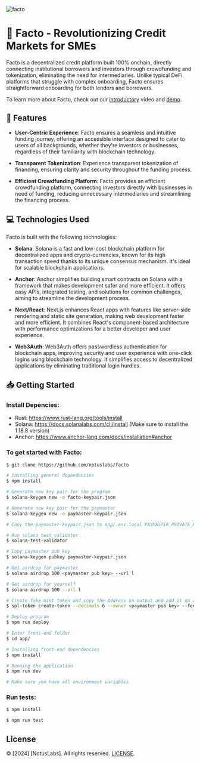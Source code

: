 ![facto](https://github.com/notuslabs/facto/assets/35041924/2a2d25ad-ddb9-43c0-82e8-52c04ec10ad0)

# 🏦 Facto - Revolutionizing Credit Markets for SMEs

Facto is a decentralized credit platform built 100% onchain, directly connecting institutional borrowers and investors through crowdfunding and tokenization, eliminating the need for intermediaries. Unlike typical DeFi platforms that struggle with complex onboarding, Facto ensures straightforward onboarding for both lenders and borrowers.

To learn more about Facto, check out our [introductory](https://www.loom.com/share/25f9f47a342549ae804689ef686aa4c2) video and [demo](https://www.loom.com/share/1d140532fc544376a4c555a0ee17cf62).

## 🔗 Features

- **User-Centric Experience**: Facto ensures a seamless and intuitive funding journey, offering an accessible interface designed to cater to users of all backgrounds, whether they're investors or businesses, regardless of their familiarity with blockchain technology.

- **Transparent Tokenization**: Experience transparent tokenization of financing, ensuring clarity and security throughout the funding process.

- **Efficient Crowdfunding Platform**: Facto provides an efficient crowdfunding platform, connecting investors directly with businesses in need of funding, reducing unnecessary intermediaries and streamlining the financing process.

## 💻 Technologies Used

Facto is built with the following technologies:

- **Solana**: Solana is a fast and low-cost blockchain platform for decentralized apps and crypto-currencies, known for its high transaction speed thanks to its unique consensus mechanism. It's ideal for scalable blockchain applications.

- **Anchor**: Anchor simplifies building smart contracts on Solana with a framework that makes development safer and more efficient. It offers easy APIs, integrated testing, and solutions for common challenges, aiming to streamline the development process.

- **Next/React**: Next.js enhances React apps with features like server-side rendering and static site generation, making web development faster and more efficient. It combines React's component-based architecture with performance optimizations for a better developer and user experience.

- **Web3Auth**: Web3Auth offers passwordless authentication for blockchain apps, improving security and user experience with one-click logins using blockchain technology. It simplifies access to decentralized applications by eliminating traditional login hurdles.

## 📥 Getting Started

### Install Depencies:

- Rust: https://www.rust-lang.org/tools/install
- Solana: https://docs.solanalabs.com/cli/install (Make sure to install the 1.18.8 version)
- Anchor: https://www.anchor-lang.com/docs/installation#anchor

### To get started with Facto:

```bash
$ git clone https://github.com/notuslabs/facto
```

```bash
# Installing general dependencies
$ npm install

# Generate new key pair for the program
$ solana-keygen new -o facto-keypair.json

# Generate new key pair for the paymaster
$ solana-keygen new -o paymaster-keypair.json

# Copy the paymaster-keypair.json to app/.env.local PAYMASTER_PRIVATE_KEY without "[]" equal app/.env.local.example

# Run solana test validator
$ solana-test-validator

# Copy paymaster pub key
$ solana-keygen pubkey paymaster-keypair.json

# Get airdrop for paymaster
$ solana airdrop 100 <paymaster pub key> --url l

# Get airdrop for yourself
$ solana airdrop 100 --url l

# Create fake mint token and copy the Address on output and add it on app/.env.local NEXT_PUBLIC_FAKE_MINT_ADDRESS
$ spl-token create-token --decimals 6 --owner <paymaster pub key> --fee-payer paymaster-keypair.json --url l

# Deploy program
$ npm run deploy

# Enter front-end folder
$ cd app/

# Installing front-end dependencies
$ npm install

# Running the application
$ npm run dev

# Make sure you have all environment variables
```

### Run tests:

```bash
$ npm install

$ npm run test
```

## License

© [2024] [NotusLabs]. All rights reserved. [LICENSE](LICENSE.txt).
